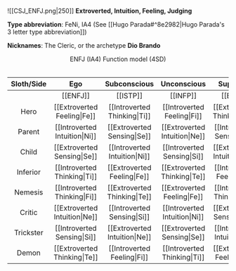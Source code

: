 ![[CSJ_ENFJ.png|250]]
**Extroverted, Intuition, Feeling, Judging**

**Type abbreviation**: FeNi, IA4 (See [[Hugo Parada#^8e2982|Hugo Parada's 3 letter type abbreviation]])

**Nicknames**: The Cleric, or the archetype **Dio Brando**

<center> ENFJ (IA4) Function model (4SD)</center>
<br>

| Sloth/Side | Ego | Subconscious | Unconscious | SuperEgo |
| :--: | :--: | :--: | :--: | :--: |
| | [[ENFJ]] | [[ISTP]] | [[INFP]] |[[ESTJ]] |
| Hero | [[Extroverted Feeling\|Fe]] | [[Introverted Thinking\|Ti]] | [[Introverted Feeling\|Fi]] | [[Extroverted Thinking\|Te]] |
| Parent | [[Introverted Intuition\|Ni]] | [[Extroverted Sensing\|Se]] | [[Extroverted Intuition\|Ne]] | [[Introverted Sensing\|Si]] |
| Child | [[Extroverted Sensing\|Se]] | [[Introverted Intuition\|Ni]] | [[Introverted Sensing\|Si]] | [[Extroverted Intuition\|Ne]] |
| Inferior | [[Introverted Thinking\|Ti]] | [[Extroverted Feeling\|Fe]] | [[Extroverted Thinking\|Te]] | [[Introverted Feeling\|Fi]] |
| Nemesis | [[Introverted Thinking\|Fi]] | [[Extroverted Thinking\|Te]] | [[Extroverted Feeling\|Fe]] | [[Introverted Thinking\|Ti]] |
| Critic | [[Extroverted Intuition\|Ne]] | [[Introverted Sensing\|Si]] | [[Introverted Intuition\|Ni]] | [[Extroverted Sensing\|Se]] |
| Trickster | [[Introverted Sensing\|Si]] | [[Extroverted Intuition\|Ne]] | [[Extroverted Sensing\|Se]] | [[Introverted Intuition\|Ni]] |
| Demon | [[Extroverted Thinking\|Te]] | [[Introverted Feeling\|Fi]] | [[Introverted Thinking\|Ti]] | [[Extroverted Feeling\|Fe]] |
